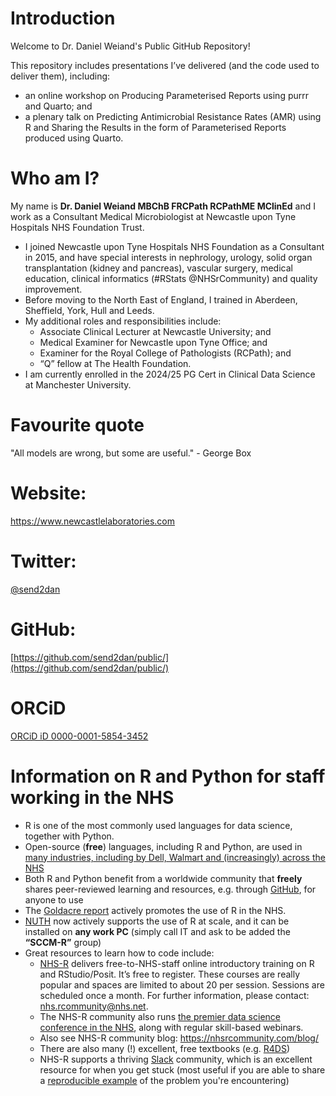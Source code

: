 # Introduction

Welcome to Dr. Daniel Weiand's Public GitHub Repository!

This repository includes presentations I’ve delivered (and the code used to deliver them), including: 
- an online workshop on Producing Parameterised Reports using purrr and Quarto; and 
- a plenary talk on Predicting Antimicrobial Resistance Rates (AMR) using R and Sharing the Results in the form of Parameterised Reports produced using Quarto. 

# Who am I?

My name is **Dr. Daniel Weiand MBChB FRCPath RCPathME MClinEd** and I work as a Consultant Medical Microbiologist at Newcastle upon Tyne Hospitals NHS Foundation Trust.  
- I joined Newcastle upon Tyne Hospitals NHS Foundation as a Consultant in 2015, and have special interests in nephrology, urology, solid organ transplantation (kidney and pancreas), vascular surgery, medical education, clinical informatics (#RStats @NHSrCommunity) and quality improvement. 
- Before moving to the North East of England, I trained in Aberdeen, Sheffield, York, Hull and Leeds.
- My additional roles and responsibilities include:
  - Associate Clinical Lecturer at Newcastle University; and
  - Medical Examiner for Newcastle upon Tyne Office; and 
  - Examiner for the Royal College of Pathologists (RCPath); and
  - “Q” fellow at The Health Foundation. 
- I am currently enrolled in the 2024/25 PG Cert in Clinical Data Science at Manchester University.

# Favourite quote

"All models are wrong, but some are useful." - George Box

# Website:
<https://www.newcastlelaboratories.com>

# Twitter:
[@send2dan](https://twitter.com/send2dan?lang=en)

# GitHub:
[https://github.com/send2dan/public/](https://github.com/send2dan/public/)

# ORCiD
[ORCiD iD 0000-0001-5854-3452](https://orcid.org/0000-0001-5854-3452)

# Information on R and Python for staff working in the NHS

- R is one of the most commonly used languages for data science, together with Python.
- Open-source (**free**) languages, including R and Python, are used in [many industries, including by Dell, Walmart and (increasingly) across the NHS](https://posit-dev.github.io/brand-yml/inspiration/)
- Both R and Python benefit from a worldwide community that **freely** shares peer-reviewed learning and resources, e.g. through [GitHub](https://github.com/send2dan/), for anyone to use
- The [Goldacre report](https://assets.publishing.service.gov.uk/government/uploads/system/uploads/attachment_data/file/1067053/goldacre-review-using-health-data-for-research-and-analysis.pdf) actively promotes the use of R in the NHS.
- [NUTH](https://www.newcastle-hospitals.nhs.uk/) now actively supports the use of R at scale, and it can be installed on **any work PC** (simply call IT and ask to be added the **“SCCM-R”** group)
- Great resources to learn how to code include:
  - [NHS-R](https://nhsrcommunity.com/contact.html) delivers free-to-NHS-staff online introductory training on R and RStudio/Posit. It’s free to register. These courses are really popular and spaces are limited to about 20 per session. Sessions are scheduled once a month. For further information, please contact: [nhs.rcommunity@nhs.net](mailto:nhs.rcommunity@nhs.net).
  - The NHS-R community also runs [the premier data science conference in the NHS](https://nhsrcommunity.com/contact.html), along with regular skill-based webinars.
  - Also see NHS-R community blog: <https://nhsrcommunity.com/blog/>
  - There are also many (!) excellent, free textbooks (e.g. [R4DS](https://r4ds.hadley.nz/))
  - NHS-R supports a thriving [Slack](https://nhsrcommunity.slack.com/) community, which is an excellent resource for when you get stuck (most useful if you are able to share a [reproducible example](https://community.rstudio.com/t/faq-whats-a-reproducible-example-reprex-and-how-do-i-create-one/5219) of the problem you're encountering)



